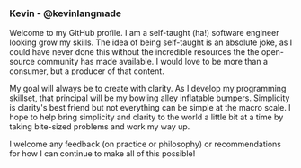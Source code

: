 ### Kevin - @kevinlangmade

Welcome to my GitHub profile. I am a self-taught (ha!) software engineer looking grow my skills. The idea of being self-taught is an absolute joke, as I could have never done this without the incredible resources the the open-source community has made available. I would love to be more than a consumer, but a producer of that content. 


My goal will always be to create with clarity. As I develop my programming skillset, that principal will be my bowling alley inflatable bumpers. Simplicity is clarity's best friend but not everything can be simple at the macro scale. I hope to help bring simplicity and clarity to the world a little bit at a time by taking bite-sized problems and work my way up. 


I welcome any feedback (on practice or philosophy) or recommendations for how I can continue to make all of this possible!


<!--
**kevinlangmade/kevinlangmade** is a ✨ _special_ ✨ repository because its `README.md` (this file) appears on your GitHub profile.

Here are some ideas to get you started:

- 🔭 I’m currently working on ...
- 🌱 I’m currently learning ...
- 👯 I’m looking to collaborate on ...
- 🤔 I’m looking for help with ...
- 💬 Ask me about ...
- 📫 How to reach me: ...
- 😄 Pronouns: ...
- ⚡ Fun fact: ...
-->
